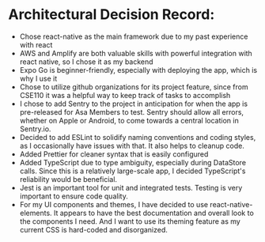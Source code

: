 # Architectural Decision Record:
- Chose react-native as the main framework due to my past experience with react
- AWS and Amplify are both valuable skills with powerful integration with react native, so I chose it as my backend
- Expo Go is beginner-friendly, especially with deploying the app, which is why I use it
- Chose to utilize github organizations for its project feature, since from CSE110 it was a helpful way to keep track of tasks to accomplish
- I chose to add Sentry to the project in anticipation for when the app is pre-released for Asa Members to test. Sentry should allow all errors, whether on Apple or Android, to come towards a central location in Sentry.io.
- Decided to add ESLint to solidify naming conventions and coding styles, as I occasionally have issues with that. It also helps to cleanup code.
- Added Prettier for cleaner syntax that is easily configured
- Added TypeScript due to type ambiguity, especially during DataStore calls. Since this is a relatively large-scale app, I decided TypeScript's reliability would be beneficial.
- Jest is an important tool for unit and integrated tests. Testing is very important to ensure code quality.
- For my UI components and themes, I have decided to use react-native-elements. It appears to have the best documentation and overall look to the components I need. And I want to use its theming feature as my current CSS is hard-coded and disorganized.